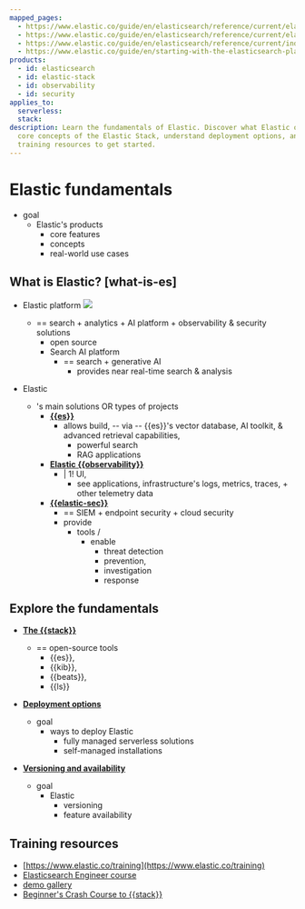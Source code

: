 ```yaml
---
mapped_pages:
  - https://www.elastic.co/guide/en/elasticsearch/reference/current/elasticsearch-intro-what-is-es.html
  - https://www.elastic.co/guide/en/elasticsearch/reference/current/elasticsearch-intro.html
  - https://www.elastic.co/guide/en/elasticsearch/reference/current/index.html
  - https://www.elastic.co/guide/en/starting-with-the-elasticsearch-platform-and-its-solutions/current/index.html
products:
  - id: elasticsearch
  - id: elastic-stack
  - id: observability
  - id: security
applies_to:
  serverless:
  stack:
description: Learn the fundamentals of Elastic. Discover what Elastic offers, explore
  core concepts of the Elastic Stack, understand deployment options, and access
  training resources to get started.
---
```


# Elastic fundamentals

* goal
  * Elastic's products
    * core features
    * concepts
    * real-world use cases

## What is Elastic? [what-is-es]

* Elastic platform
    ![](images/elastic-platform.png)
  * == search + analytics + AI platform + observability & security solutions
    * open source 
    * Search AI platform
      * == search + generative AI
        * provides near real-time search & analysis

* Elastic
  * 's main solutions OR types of projects
    * [**{{es}}**](../solutions/search/get-started.md)
      * allows build, -- via -- {{es}}'s vector database, AI toolkit, & advanced retrieval capabilities, 
        * powerful search
        * RAG applications   
    * [**Elastic {{observability}}**](../solutions/observability/get-started.md)
      * | 1! UI, 
        * see applications, infrastructure's logs, metrics, traces, + other telemetry data
    * [**{{elastic-sec}}**](../solutions/security/get-started.md)
      * == SIEM + endpoint security + cloud security 
      * provide
        * tools / 
          * enable
            * threat detection
            * prevention, 
            * investigation
            * response

## Explore the fundamentals

* **[The {{stack}}](the-stack.md)**
  * == open-source tools
    * {{es}}, 
    * {{kib}}, 
    * {{beats}}, 
    * {{ls}}

* **[Deployment options](deployment-options.md)**
  * goal
    * ways to deploy Elastic
      * fully managed serverless solutions
      * self-managed installations

* **[Versioning and availability](versioning-availability.md)**
  * goal
    * Elastic 
      * versioning
      * feature availability

## Training resources

* [https://www.elastic.co/training](https://www.elastic.co/training)
* [Elasticsearch Engineer course](https://www.elastic.co/training/elasticsearch-engineer) 
* [demo gallery](https://www.elastic.co/demo-gallery) 
* [Beginner's Crash Course to {{stack}}](https://www.youtube.com/playlist?list=PL_mJOmq4zsHZYAyK606y7wjQtC0aoE6Es)
